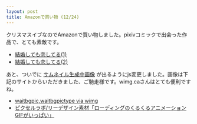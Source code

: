 ```yaml
---
layout: post
title: Amazonで買い物 (12/24)
---
```


クリスマスイブなのでAmazonで買い物しました。pixivコミックで出会った作品で、とても素敵です。

- [結婚しても恋してる(1)](https://www.amazon.co.jp/1/dp/4040681371/ref=tmm_other_meta_binding_swatch_0?_encoding=UTF8&qid=&sr=)
- [結婚しても恋してる(2)](https://www.amazon.co.jp/gp/product/B01M996540/ref=series_rw_dp_sw)

あと、ついでに [サムネイル生成中画像](https://xinolinx.github.io/images/icon_loader_b_ww_02_s1.gif) が出るようにjs変更しました。画像は下記のサイトからいただきました、ご馳走様です。wimg.caさんはとても便利ですね。

- [waitbgpic,waitbgpictype via wimg](http://wimg.ca/manual#options_bgi)
- [ピクセルラボ/リーデザイン素材「ローディングのくるくるアニメーションGIFがいっぱい」](http://www.pixelimage.jp/blog/2012/04/loading_icon.html)
